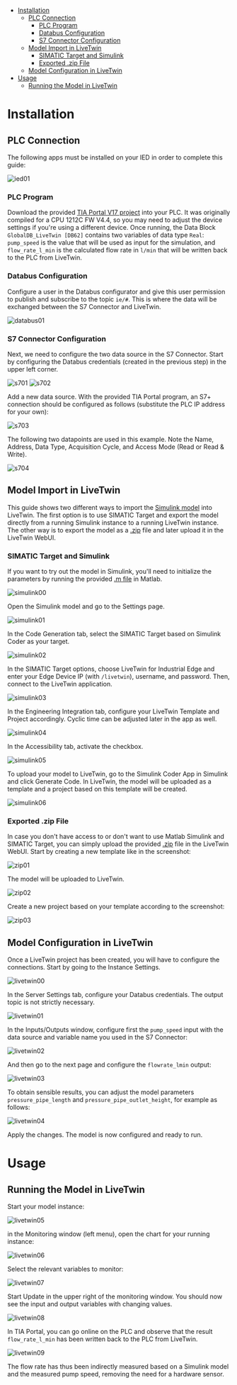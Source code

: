 - [Installation](#installation)
  - [PLC Connection](#plc-connection)
    - [PLC Program](#plc-program)
    - [Databus Configuration](#databus-configuration)
    - [S7 Connector Configuration](#s7-connector-configuration)
  - [Model Import in LiveTwin](#model-import-in-livetwin)
    - [SIMATIC Target and Simulink](#simatic-target-and-simulink)
    - [Exported .zip File](#exported-zip-file)
  - [Model Configuration in LiveTwin](#model-configuration-in-livetwin)
- [Usage](#usage)
  - [Running the Model in LiveTwin](#running-the-model-in-livetwin)
  

# Installation

## PLC Connection

The following apps must be installed on your IED in order to complete this guide:

![ied01](/docs/graphics/ied_01.png)

### PLC Program

Download the provided [TIA Portal V17 project](/src/LiveTwin_Pump.zap17) into your PLC. It was originally compiled for a CPU 1212C FW V4.4, so you may need to adjust the device settings if you're using a different device. Once running, the Data Block `GlobalDB_LiveTwin [DB62]` contains two variables of data type `Real`: `pump_speed` is the value that will be used as input for the simulation, and `flow_rate_l_min` is the calculated flow rate in `l/min` that will be written back to the PLC from LiveTwin.

### Databus Configuration

Configure a user in the Databus configurator and give this user permission to publish and subscribe to the topic `ie/#`. This is where the data will be exchanged between the S7 Connector and LiveTwin.

![databus01](/docs/graphics/databus_01.png)

### S7 Connector Configuration

Next, we need to configure the two data source in the S7 Connector. Start by configuring the Databus credentials (created in the previous step) in the upper left corner.

![s701](/docs/graphics/s7_01.png)
![s702](/docs/graphics/s7_02.png)

Add a new data source. With the provided TIA Portal program, an S7+ connection should be configured as follows (substitute the PLC IP address for your own):

![s703](/docs/graphics/s7_03.png)

The following two datapoints are used in this example. Note the Name, Address, Data Type, Acquisition Cycle, and Access Mode (Read or Read & Write).

![s704](/docs/graphics/s7_04.png)

## Model Import in LiveTwin

This guide shows two different ways to import the [Simulink model](/src/Pump_simulation.slx) into LiveTwin. The first option is to use SIMATIC Target and export the model directly from a running Simulink instance to a running LiveTwin instance. The other way is to export the model as a [.zip](/src/pump_simulation_final.zip) file and later upload it in the LiveTwin WebUI.

### SIMATIC Target and Simulink

If you want to try out the model in Simulink, you'll need to initialize the parameters by running the provided [.m file](/src/Parameter_pump_ksb.m) in Matlab.

![simulink00](/docs/graphics/simulink_00.png)

Open the Simulink model and go to the Settings page.

![simulink01](/docs/graphics/simulink_01.png)

In the Code Generation tab, select the SIMATIC Target based on Simulink Coder as your target.

![simulink02](/docs/graphics/simulink_02.png)

In the SIMATIC Target options, choose LiveTwin for Industrial Edge and enter your Edge Device IP (with `/livetwin`), username, and password. Then, connect to the LiveTwin application.

![simulink03](/docs/graphics/simulink_03.png)

In the Engineering Integration tab, configure your LiveTwin Template and Project accordingly. Cyclic time can be adjusted later in the app as well.

![simulink04](/docs/graphics/simulink_04.png)

In the Accessibility tab, activate the checkbox.

![simulink05](/docs/graphics/simulink_05.png)

To upload your model to LiveTwin, go to the Simulink Coder App in Simulink and click Generate Code. In LiveTwin, the model will be uploaded as a template and a project based on this template will be created.

![simulink06](/docs/graphics/simulink_06.png)

### Exported .zip File

In case you don't have access to or don't want to use Matlab Simulink and SIMATIC Target, you can simply upload the provided [.zip](/src/pump_simulation_final.zip) file in the LiveTwin WebUI. Start by creating a new template like in the screenshot:

![zip01](/docs/graphics/livetwin_zip_01.png)

The model will be uploaded to LiveTwin.

![zip02](/docs/graphics/livetwin_zip_02.png)

Create a new project based on your template according to the screenshot:

![zip03](/docs/graphics/livetwin_zip_03.png)

## Model Configuration in LiveTwin

Once a LiveTwin project has been created, you will have to configure the connections. Start by going to the Instance Settings.

![livetwin00](/docs/graphics/livetwin_settings_00.png)

In the Server Settings tab, configure your Databus credentials. The output topic is not strictly necessary.

![livetwin01](/docs/graphics/livetwin_settings_01.png)

In the Inputs/Outputs window, configure first the `pump_speed` input with the data source and variable name you used in the S7 Connector:

![livetwin02](/docs/graphics/livetwin_settings_02.png)

And then go to the next page and configure the `flowrate_lmin` output:

![livetwin03](/docs/graphics/livetwin_settings_03.png)

To obtain sensible results, you can adjust the model parameters `pressure_pipe_length` and `pressure_pipe_outlet_height`, for example as follows:

![livetwin04](/docs/graphics/livetwin_settings_04.png)

Apply the changes. The model is now configured and ready to run.

# Usage

## Running the Model in LiveTwin

Start your model instance:

![livetwin05](/docs/graphics/livetwin_settings_05.png)

in the Monitoring window (left menu), open the chart for your running instance:

![livetwin06](/docs/graphics/livetwin_settings_06.png)

Select the relevant variables to monitor:

![livetwin07](/docs/graphics/livetwin_settings_07.png)

Start Update in the upper right of the monitoring window. You should now see the input and output variables with changing values.

![livetwin08](/docs/graphics/livetwin_settings_08.png)

In TIA Portal, you can go online on the PLC and observe that the result `flow_rate_l_min` has been written back to the PLC from LiveTwin.

![livetwin09](/docs/graphics/livetwin_settings_09.png)

The flow rate has thus been indirectly measured based on a Simulink model and the measured pump speed, removing the need for a hardware sensor.